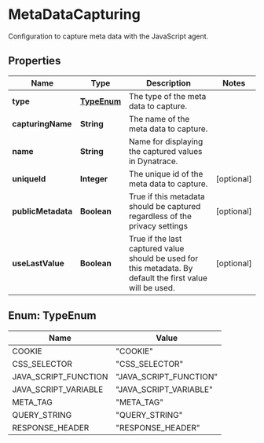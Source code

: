

# MetaDataCapturing

Configuration to capture meta data with the JavaScript agent.

## Properties

| Name | Type | Description | Notes |
|------------ | ------------- | ------------- | -------------|
|**type** | [**TypeEnum**](#TypeEnum) | The type of the meta data to capture. |  |
|**capturingName** | **String** | The name of the meta data to capture. |  |
|**name** | **String** | Name for displaying the captured values in Dynatrace. |  |
|**uniqueId** | **Integer** | The unique id of the meta data to capture. |  [optional] |
|**publicMetadata** | **Boolean** | True if this metadata should be captured regardless of the privacy settings |  [optional] |
|**useLastValue** | **Boolean** | True if the last captured value should be used for this metadata. By default the first value will be used. |  [optional] |



## Enum: TypeEnum

| Name | Value |
|---- | -----|
| COOKIE | &quot;COOKIE&quot; |
| CSS_SELECTOR | &quot;CSS_SELECTOR&quot; |
| JAVA_SCRIPT_FUNCTION | &quot;JAVA_SCRIPT_FUNCTION&quot; |
| JAVA_SCRIPT_VARIABLE | &quot;JAVA_SCRIPT_VARIABLE&quot; |
| META_TAG | &quot;META_TAG&quot; |
| QUERY_STRING | &quot;QUERY_STRING&quot; |
| RESPONSE_HEADER | &quot;RESPONSE_HEADER&quot; |



